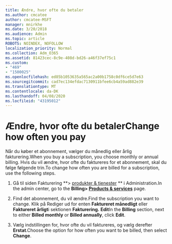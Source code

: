 ```yaml
---
title: Ændre, hvor ofte du betaler
ms.author: cmcatee
author: cmcatee-MSFT
manager: mnirkhe
ms.date: 3/20/2018
ms.audience: Admin
ms.topic: article
ROBOTS: NOINDEX, NOFOLLOW
localization_priority: Normal
ms.collection: Adm_O365
ms.assetid: 81423cec-8c9e-408d-bd26-a46f37ef75c1
ms.custom:
- "469"
- "1500025"
ms.openlocfilehash: ed85b1053635a565ac2a00b1758c0df6ce5d7e63
ms.sourcegitcommit: cad7ec134efdac7130911bfee6cb4a59ad882e39
ms.translationtype: MT
ms.contentlocale: da-DK
ms.lasthandoff: 04/08/2020
ms.locfileid: "43195012"
---
```

# <a name="change-how-often-you-pay"></a><span data-ttu-id="37852-102">Ændre, hvor ofte du betaler</span><span class="sxs-lookup"><span data-stu-id="37852-102">Change how often you pay</span></span>

<span data-ttu-id="37852-103">Når du køber et abonnement, vælger du månedlig eller årlig fakturering.</span><span class="sxs-lookup"><span data-stu-id="37852-103">When you buy a subscription, you choose monthly or annual billing.</span></span> <span data-ttu-id="37852-104">Hvis du vil ændre, hvor ofte du faktureres for et abonnement, skal du følge følgende trin.</span><span class="sxs-lookup"><span data-stu-id="37852-104">To change how often you are billed for a subscription, use the following steps.</span></span>

1. <span data-ttu-id="37852-105">Gå til siden Fakturering \*\*> [produkter & tjenester](https://go.microsoft.com/fwlink/p/?linkid=842054) \*\* i Administration.</span><span class="sxs-lookup"><span data-stu-id="37852-105">In the admin center, go to the **Billing> [Products & services](https://go.microsoft.com/fwlink/p/?linkid=842054)** page.</span></span>

2. <span data-ttu-id="37852-106">Find det abonnement, du vil ændre.</span><span class="sxs-lookup"><span data-stu-id="37852-106">Find the subscription you want to change.</span></span> <span data-ttu-id="37852-107">Klik på Rediger ud for enten **Faktureret månedligt** eller **Faktureret årligt**i sektionen **Fakturering.** **Edit**</span><span class="sxs-lookup"><span data-stu-id="37852-107">In the **Billing** section, next to either **Billed monthly** or **Billed annually**, click **Edit**.</span></span>

3. <span data-ttu-id="37852-108">Vælg indstillingen for, hvor ofte du vil faktureres, og vælg derefter **Erstat**.</span><span class="sxs-lookup"><span data-stu-id="37852-108">Choose the option for how often you want to be billed, then select **Change**.</span></span>
